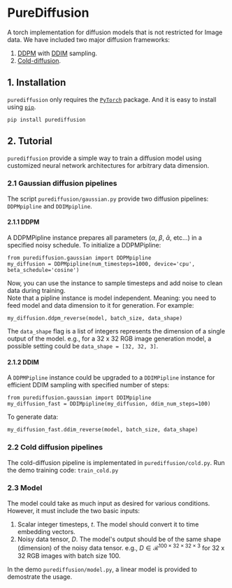# PureDiffusion
A torch implementation for diffusion models that is not restricted for Image data. We have included two major diffusion frameworks:
1. [DDPM](https://github.com/hojonathanho/diffusion) with [DDIM](https://github.com/ermongroup/ddim) sampling. 
2. [Cold-diffusion](https://arxiv.org/abs/2208.09392).

## 1. Installation
`purediffusion` only requires the [`PyTorch`](https://pytorch.org) package. And it is easy to install using [`pip`](https://pypi.org/project/purediffusion/).
```
pip install purediffusion
```

## 2. Tutorial
`purediffusion` provide a simple way to train a diffusion model using customized neural network architectures for arbitrary data dimension.
### 2.1 Gaussian diffusion pipelines
The script `purediffusion/gaussian.py` provide two diffusion pipelines: `DDPMpipline` and `DDIMpipline`.
#### 2.1.1 DDPM
A DDPMPipline instance prepares all parameters ($\alpha$, $\beta$, $\bar{\alpha}$, etc...) in a specified noisy schedule. To initialize a DDPMPipline:
```
from purediffusion.gaussian import DDPMpipline
my_diffusion = DDPMpipline(num_timesteps=1000, device='cpu', beta_schedule='cosine')
```
Now, you can use the instance to sample timesteps and add noise to clean data during training. <br />
Note that a pipline instance is model independent. Meaning: you need to feed model and data dimension to it for generation. For example:
```
my_diffusion.ddpm_reverse(model, batch_size, data_shape)
```
The `data_shape` flag is a list of integers represents the dimension of a single output of the model. e.g., for a 32 x 32 RGB image generation model, a possible setting could be `data_shape = [32, 32, 3]`.<br />

#### 2.1.2 DDIM
A `DDPMPipline` instance could be upgraded to a `DDIMPipline` instance for efficient DDIM sampling with specified number of steps: 
```
from purediffusion.gaussian import DDIMpipline
my_diffusion_fast = DDIMpipline(my_diffusion, ddim_num_steps=100)
```
To generate data:
```
my_diffusion_fast.ddim_reverse(model, batch_size, data_shape)
```
### 2.2 Cold diffusion pipelines
The cold-diffusion pipeline is implementated in `purediffusion/cold.py`. Run the demo training code: `train_cold.py`

### 2.3 Model
The model could take as much input as desired for various conditions. However, it must include the two basic inputs:
1. Scalar integer timesteps, $t$. The model should convert it to time embedding vectors. <br />
2. Noisy data tensor, $D$. The model's output should be of the same shape (dimension) of the noisy data tensor. e.g., $D \in \mathcal{R}^{100 \times 32 \times 32 \times 3}$ for 32 x 32 RGB images with batch size 100.


In the demo `purediffusion/model.py`, a linear model is provided to demostrate the usage.







